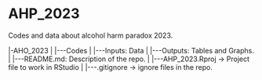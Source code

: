 # AHP_2023

Codes and data about alcohol harm paradox 2023.

|-AHO_2023
|
|---Codes
|
|---Inputs: Data
|
|---Outputs: Tables and Graphs.
|
|---README.md: Description of the repo. 
|
|---AHP_2023.Rproj -> Project file to work in RStudio
|
|---.gitignore -> ignore files in the repo.